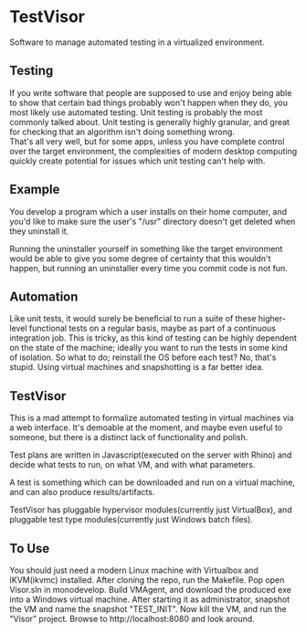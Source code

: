TestVisor
=========

Software to manage automated testing in a virtualized environment.

Testing
-------
If you write software that people are supposed to use
and enjoy being able to show that certain bad things probably won't happen when they do, you most likely
use automated testing.
Unit testing is probably the most commonly talked about. Unit testing is generally highly granular,
and great for checking that an algorithm isn't doing something wrong.  
That's all very well, but for some apps, unless you have complete control over the target environment,
the complexities of modern desktop computing quickly create potential for issues which unit testing can't help with.


Example
-------
You develop a program which a user installs on their home computer, and
you'd like to make sure the user's "/usr" directory doesn't get deleted when they uninstall it. 

Running the uninstaller yourself in something like the target environment
would be able to give you some degree of certainty that this wouldn't happen,
but running an uninstaller every time you commit code is not fun.


Automation
----------
Like unit tests, it would surely be beneficial to run a suite of these higher-level functional tests
on a regular basis, maybe as part of a continuous integration job. This is tricky, as this kind of testing can be
highly dependent on the state of the machine; ideally you want to run the tests in some kind of isolation. 
So what to do; reinstall the OS before each test? No, that's stupid. 
Using virtual machines and snapshotting is a far better idea.


TestVisor
---------
This is a mad attempt to formalize automated testing in virtual machines via a web interface. 
It's demoable at the moment, and maybe even useful to someone, but there is a distinct lack of functionality
and polish.  

Test plans are written in Javascript(executed on the server with Rhino)
and decide what tests to run, on what VM, and with what parameters. 

A test is something which can be downloaded and run on a virtual machine,
and can also produce results/artifacts. 

TestVisor has pluggable hypervisor modules(currently just VirtualBox),
and pluggable test type modules(currently just Windows batch files). 


To Use
------
You should just need a modern Linux machine with Virtualbox and IKVM(ikvmc) installed. 
After cloning the repo, run the Makefile. 
Pop open Visor.sln in monodevelop.
Build VMAgent, and download the produced exe into a Windows virtual machine. 
After starting it as administrator, snapshot the VM and name the snapshot "TEST_INIT".
Now kill the VM, and run the "Visor" project. 
Browse to http://localhost:8080 and look around. 
